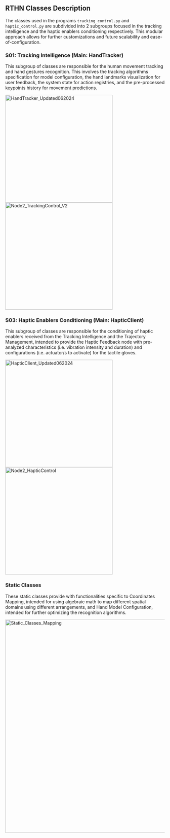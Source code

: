## RTHN Classes Description

The classes used in the programs ``tracking_control.py`` and ``haptic_control.py`` are subdivided into 2 subgroups focused in the tracking intelligence and the haptic enablers conditioning respectively. This modular approach allows for further customizations and future scalability and ease-of-configuration.

### S01: Tracking Intelligence (Main: HandTracker)

This subgroup of classes are responsible for the human movement tracking and hand gestures recognition. This involves the tracking algorithms specification for model configuration, the hand landmarks visualization for user feedback, the system state for action registries, and the pre-processed keypoints history for movement predictions.

<img height="339" alt="HandTracker_Updated062024" src="https://github.com/xriteamupv/Haptic_Teleop/assets/38531693/5f4d374c-9eb5-40b3-8a26-0d725571b952">

<img height="339" alt="Node2_TrackingControl_V2" src="https://github.com/xriteamupv/Haptic_Teleop/assets/38531693/37564d44-b66a-4176-a88a-a7ea551e6b75">


### S03: Haptic Enablers Conditioning (Main: HapticClient)

This subgroup of classes are responsible for the conditioning of haptic enablers received from the Tracking Intelligence and the Trajectory Management, intended to provide the Haptic Feedback node with pre-analyzed characteristics (i.e. vibration intensity and duration) and configurations (i.e. actuator/s to activate) for the tactile gloves.

<img height="339" alt="HapticClient_Updated062024" src="https://github.com/xriteamupv/Haptic_Teleop/assets/38531693/5d271f92-e3dc-45b2-9c62-2be7ad057dcf">


<img height="339" alt="Node2_HapticControl" src="https://github.com/xriteamupv/Haptic_Teleop/assets/38531693/223c5ac7-d864-4a60-b634-716d2e4097b2">

### Static Classes

These static classes provide with functionalities specific to Coordinates Mapping, intended for using algebraic math to map different spatial domains using different arrangements, and Hand Model Configuration, intended for further optimizing the recognition algorithms.

<img width="673" alt="Static_Classes_Mapping" src="https://github.com/xriteamupv/Haptic_Teleop/assets/38531693/9594cb9a-a3bf-4e6c-9bf0-8336d61e6b42">
